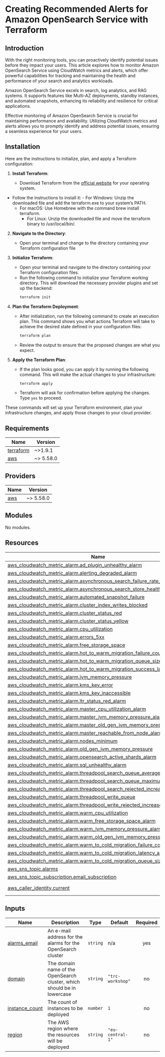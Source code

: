 # Creating Recommended Alerts for Amazon OpenSearch Service with Terraform

## Introduction

With the right monitoring tools, you can proactively identify potential issues before they impact your users. This article explores how to monitor Amazon OpenSearch Service using CloudWatch metrics and alerts, which offer powerful capabilities for tracking and maintaining the health and performance of your search and analytics workloads.

Amazon OpenSearch Service excels in search, log analytics, and RAG systems. It supports features like Multi-AZ deployments, standby instances, and automated snapshots, enhancing its reliability and resilience for critical applications.

Effective monitoring of Amazon OpenSearch Service is crucial for maintaining performance and availability. Utilizing CloudWatch metrics and alerts allows you to promptly identify and address potential issues, ensuring a seamless experience for your users.

## Installation

Here are the instructions to initialize, plan, and apply a Terraform configuration:

1. **Install Terraform**:

   - Download Terraform from the [official website](https://www.terraform.io/downloads.html) for your operating system.
- Follow the instructions to install it:
	  - For Windows: Unzip the downloaded file and add the terraform.exe to your system’s PATH.
  - For macOS: Use Homebrew with the command brew install terraform.
     - For Linux: Unzip the downloaded file and move the terraform binary to /usr/local/bin/.

2. **Navigate to the Directory**:

   - Open your terminal and change to the directory containing your Terraform configuration file

3. **Initialize Terraform**:

   - Open your terminal and navigate to the directory containing your Terraform configuration files.
   - Run the following command to initialize your Terraform working directory. This will download the necessary provider plugins and set up the backend:
     ```sh
     terraform init
     ```

4. **Plan the Terraform Deployment**:
   - After initialization, run the following command to create an execution plan. This command shows you what actions Terraform will take to achieve the desired state defined in your configuration files:
     ```sh
     terraform plan
     ```
   - Review the output to ensure that the proposed changes are what you expect.

5. **Apply the Terraform Plan**:
   - If the plan looks good, you can apply it by running the following command. This will make the actual changes to your infrastructure:
     ```sh
     terraform apply
     ```
   - Terraform will ask for confirmation before applying the changes. Type `yes` to proceed.

These commands will set up your Terraform environment, plan your infrastructure changes, and apply those changes to your cloud provider.

## Requirements

| Name | Version |
|------|---------|
| <a name="requirement_terraform"></a> [terraform](#requirement\_terraform) | ~>1.9.1 |
| <a name="requirement_aws"></a> [aws](#requirement\_aws) | ~> 5.58.0 |

## Providers

| Name | Version |
|------|---------|
| <a name="provider_aws"></a> [aws](#provider\_aws) | ~> 5.58.0 |

## Modules

No modules.

## Resources

| Name | Type |
|------|------|
| [aws_cloudwatch_metric_alarm.ad_plugin_unhealthy_alarm](https://registry.terraform.io/providers/hashicorp/aws/latest/docs/resources/cloudwatch_metric_alarm) | resource |
| [aws_cloudwatch_metric_alarm.alerting_degraded_alarm](https://registry.terraform.io/providers/hashicorp/aws/latest/docs/resources/cloudwatch_metric_alarm) | resource |
| [aws_cloudwatch_metric_alarm.asynchronous_search_failure_rate_alarm](https://registry.terraform.io/providers/hashicorp/aws/latest/docs/resources/cloudwatch_metric_alarm) | resource |
| [aws_cloudwatch_metric_alarm.asynchronous_search_store_health_alarm](https://registry.terraform.io/providers/hashicorp/aws/latest/docs/resources/cloudwatch_metric_alarm) | resource |
| [aws_cloudwatch_metric_alarm.automated_snapshot_failure](https://registry.terraform.io/providers/hashicorp/aws/latest/docs/resources/cloudwatch_metric_alarm) | resource |
| [aws_cloudwatch_metric_alarm.cluster_index_writes_blocked](https://registry.terraform.io/providers/hashicorp/aws/latest/docs/resources/cloudwatch_metric_alarm) | resource |
| [aws_cloudwatch_metric_alarm.cluster_status_red](https://registry.terraform.io/providers/hashicorp/aws/latest/docs/resources/cloudwatch_metric_alarm) | resource |
| [aws_cloudwatch_metric_alarm.cluster_status_yellow](https://registry.terraform.io/providers/hashicorp/aws/latest/docs/resources/cloudwatch_metric_alarm) | resource |
| [aws_cloudwatch_metric_alarm.cpu_utilization](https://registry.terraform.io/providers/hashicorp/aws/latest/docs/resources/cloudwatch_metric_alarm) | resource |
| [aws_cloudwatch_metric_alarm.errors_5xx](https://registry.terraform.io/providers/hashicorp/aws/latest/docs/resources/cloudwatch_metric_alarm) | resource |
| [aws_cloudwatch_metric_alarm.free_storage_space](https://registry.terraform.io/providers/hashicorp/aws/latest/docs/resources/cloudwatch_metric_alarm) | resource |
| [aws_cloudwatch_metric_alarm.hot_to_warm_migration_failure_count_alarm](https://registry.terraform.io/providers/hashicorp/aws/latest/docs/resources/cloudwatch_metric_alarm) | resource |
| [aws_cloudwatch_metric_alarm.hot_to_warm_migration_queue_size_alarm](https://registry.terraform.io/providers/hashicorp/aws/latest/docs/resources/cloudwatch_metric_alarm) | resource |
| [aws_cloudwatch_metric_alarm.hot_to_warm_migration_success_latency_alarm](https://registry.terraform.io/providers/hashicorp/aws/latest/docs/resources/cloudwatch_metric_alarm) | resource |
| [aws_cloudwatch_metric_alarm.jvm_memory_pressure](https://registry.terraform.io/providers/hashicorp/aws/latest/docs/resources/cloudwatch_metric_alarm) | resource |
| [aws_cloudwatch_metric_alarm.kms_key_error](https://registry.terraform.io/providers/hashicorp/aws/latest/docs/resources/cloudwatch_metric_alarm) | resource |
| [aws_cloudwatch_metric_alarm.kms_key_inaccessible](https://registry.terraform.io/providers/hashicorp/aws/latest/docs/resources/cloudwatch_metric_alarm) | resource |
| [aws_cloudwatch_metric_alarm.ltr_status_red_alarm](https://registry.terraform.io/providers/hashicorp/aws/latest/docs/resources/cloudwatch_metric_alarm) | resource |
| [aws_cloudwatch_metric_alarm.master_cpu_utilization_alarm](https://registry.terraform.io/providers/hashicorp/aws/latest/docs/resources/cloudwatch_metric_alarm) | resource |
| [aws_cloudwatch_metric_alarm.master_jvm_memory_pressure_alarm](https://registry.terraform.io/providers/hashicorp/aws/latest/docs/resources/cloudwatch_metric_alarm) | resource |
| [aws_cloudwatch_metric_alarm.master_old_gen_jvm_memory_pressure_alarm](https://registry.terraform.io/providers/hashicorp/aws/latest/docs/resources/cloudwatch_metric_alarm) | resource |
| [aws_cloudwatch_metric_alarm.master_reachable_from_node_alarm](https://registry.terraform.io/providers/hashicorp/aws/latest/docs/resources/cloudwatch_metric_alarm) | resource |
| [aws_cloudwatch_metric_alarm.nodes_minimum](https://registry.terraform.io/providers/hashicorp/aws/latest/docs/resources/cloudwatch_metric_alarm) | resource |
| [aws_cloudwatch_metric_alarm.old_gen_jvm_memory_pressure](https://registry.terraform.io/providers/hashicorp/aws/latest/docs/resources/cloudwatch_metric_alarm) | resource |
| [aws_cloudwatch_metric_alarm.opensearch_active_shards_alarm](https://registry.terraform.io/providers/hashicorp/aws/latest/docs/resources/cloudwatch_metric_alarm) | resource |
| [aws_cloudwatch_metric_alarm.sql_unhealthy_alarm](https://registry.terraform.io/providers/hashicorp/aws/latest/docs/resources/cloudwatch_metric_alarm) | resource |
| [aws_cloudwatch_metric_alarm.threadpool_search_queue_average](https://registry.terraform.io/providers/hashicorp/aws/latest/docs/resources/cloudwatch_metric_alarm) | resource |
| [aws_cloudwatch_metric_alarm.threadpool_search_queue_maximum](https://registry.terraform.io/providers/hashicorp/aws/latest/docs/resources/cloudwatch_metric_alarm) | resource |
| [aws_cloudwatch_metric_alarm.threadpool_search_rejected_increase](https://registry.terraform.io/providers/hashicorp/aws/latest/docs/resources/cloudwatch_metric_alarm) | resource |
| [aws_cloudwatch_metric_alarm.threadpool_write_queue](https://registry.terraform.io/providers/hashicorp/aws/latest/docs/resources/cloudwatch_metric_alarm) | resource |
| [aws_cloudwatch_metric_alarm.threadpool_write_rejected_increase](https://registry.terraform.io/providers/hashicorp/aws/latest/docs/resources/cloudwatch_metric_alarm) | resource |
| [aws_cloudwatch_metric_alarm.warm_cpu_utilization](https://registry.terraform.io/providers/hashicorp/aws/latest/docs/resources/cloudwatch_metric_alarm) | resource |
| [aws_cloudwatch_metric_alarm.warm_free_storage_space_alarm](https://registry.terraform.io/providers/hashicorp/aws/latest/docs/resources/cloudwatch_metric_alarm) | resource |
| [aws_cloudwatch_metric_alarm.warm_jvm_memory_pressure_alarm](https://registry.terraform.io/providers/hashicorp/aws/latest/docs/resources/cloudwatch_metric_alarm) | resource |
| [aws_cloudwatch_metric_alarm.warm_old_gen_jvm_memory_pressure_alarm](https://registry.terraform.io/providers/hashicorp/aws/latest/docs/resources/cloudwatch_metric_alarm) | resource |
| [aws_cloudwatch_metric_alarm.warm_to_cold_migration_failure_count_alarm](https://registry.terraform.io/providers/hashicorp/aws/latest/docs/resources/cloudwatch_metric_alarm) | resource |
| [aws_cloudwatch_metric_alarm.warm_to_cold_migration_latency_alarm](https://registry.terraform.io/providers/hashicorp/aws/latest/docs/resources/cloudwatch_metric_alarm) | resource |
| [aws_cloudwatch_metric_alarm.warm_to_cold_migration_queue_size_alarm](https://registry.terraform.io/providers/hashicorp/aws/latest/docs/resources/cloudwatch_metric_alarm) | resource |
| [aws_sns_topic.alarms](https://registry.terraform.io/providers/hashicorp/aws/latest/docs/resources/sns_topic) | resource |
| [aws_sns_topic_subscription.email_subscription](https://registry.terraform.io/providers/hashicorp/aws/latest/docs/resources/sns_topic_subscription) | resource |
| [aws_caller_identity.current](https://registry.terraform.io/providers/hashicorp/aws/latest/docs/data-sources/caller_identity) | data source |

## Inputs

| Name | Description | Type | Default | Required |
|------|-------------|------|---------|:--------:|
| <a name="input_alarms_email"></a> [alarms\_email](#input\_alarms\_email) | An e-mail address for the alarms for the OpenSearch cluster | `string` | n/a | yes |
| <a name="input_domain"></a> [domain](#input\_domain) | The domain name of the OpenSearch cluster, which should be in lowercase | `string` | `"trc-workshop"` | no |
| <a name="input_instance_count"></a> [instance\_count](#input\_instance\_count) | The count of instances to be deployed | `number` | `1` | no |
| <a name="input_region"></a> [region](#input\_region) | The AWS region where the resources will be deployed | `string` | `"eu-central-1"` | no |

